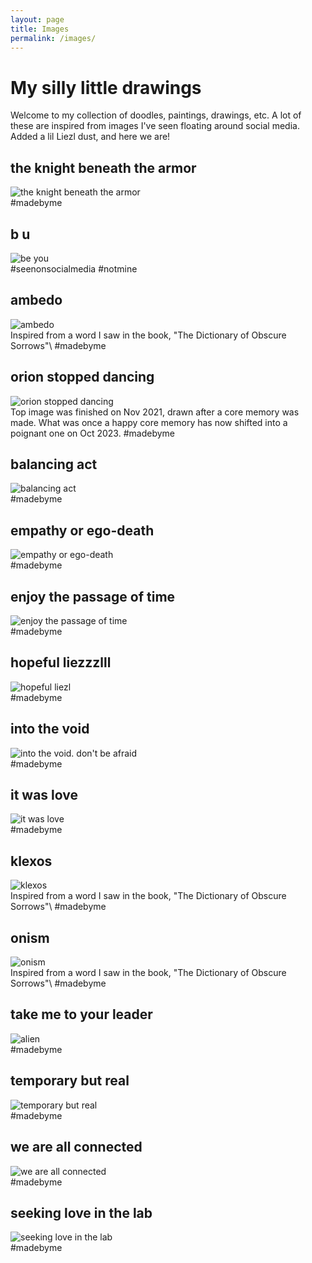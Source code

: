 ```yaml
---
layout: page
title: Images
permalink: /images/
---
```


# My silly little drawings
Welcome to my collection of doodles, paintings, drawings, etc.  A lot of these are inspired from images I've seen floating around social media. Added a lil Liezl dust, and here we are!

## the knight beneath the armor
<div id="the-knight-beneath-the-armor">
    <img src="/assets/img/knightbeneaththearmor.jpg" alt="the knight beneath the armor">
</div>
#madebyme

## b u 
<div id="beyou">
    <img src="/assets/img/bu.jpg" alt="be you">
</div>
#seenonsocialmedia #notmine

## ambedo
<div id="ambedo">
    <img src="/assets/img/ambedo.jpg" alt="ambedo">
</div>
Inspired from a word I saw in the book, "The Dictionary of Obscure Sorrows"\
#madebyme

## orion stopped dancing
<div id="orion-stopped-dancing">
    <img src="/assets/img/orionstoppeddancing.jpg" alt="orion stopped dancing">
</div>
Top image was finished on Nov 2021, drawn after a core memory was made. What was once a happy core memory has now shifted into a poignant one on Oct 2023. 
#madebyme

## balancing act
<div id="balancing-act">
    <img src="/assets/img/balancingact.jpg" alt="balancing act">
</div>
#madebyme

## empathy or ego-death
<div id="empathy-or-ego-death">
    <img src="/assets/img/empathyoregodeath.jpg" alt="empathy or ego-death">
</div>
#madebyme

## enjoy the passage of time
<div id="enjoy-the-passage-of-time">
    <img src="/assets/img/enjoythepassageoftime.jpg" alt="enjoy the passage of time">
</div>
#madebyme

## hopeful liezzzlll
<div id="hopeful-liezl">
    <img src="/assets/img/hopefuliezl.jpg" alt="hopeful liezl">
</div>
#madebyme

## into the void
<div id="into-the-void">
    <img src="/assets/img/intothevoid.dontbeafraid.jpg" alt="into the void. don't be afraid">
</div>
#madebyme

## it was love
<div id="it-was-love-for-what-i-knew-love-to-be">
    <img src="/assets/img/itwasloveforwhatiknewlovetobe.jpg" alt="it was love">
</div>
#madebyme

## klexos
<div id="klexos">
    <img src="/assets/img/klexos.jpg" alt="klexos">
</div>
Inspired from a word I saw in the book, "The Dictionary of Obscure Sorrows"\
#madebyme

## onism
<div id="onism">
    <img src="/assets/img/onism.jpg" alt="onism">
</div>
Inspired from a word I saw in the book, "The Dictionary of Obscure Sorrows"\
#madebyme

## take me to your leader
<div id="alien">
    <img src="/assets/img/takemetoyourleader.jpg" alt="alien">
</div>
#madebyme

## temporary but real
<div id="temporary-but-real">
    <img src="/assets/img/temporarybutreal.jpg" alt="temporary but real">
</div>
#madebyme

## we are all connected
<div id="we-are-all-connected">
    <img src="/assets/img/weareallconnected.jpg" alt="we are all connected">
</div>
#madebyme

## seeking love in the lab
<div id="seeking-love-in-the-lab">
    <img src="/assets/img/seekingloveinthelab.jpg" alt="seeking love in the lab">
</div>
#madebyme